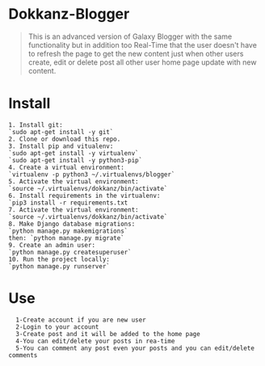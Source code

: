 # Dokkanz-Blogger
> This is an advanced version of Galaxy Blogger with the same functionality but in 
addition too Real-Time that the user doesn't have to refresh the page to get the 
new content just when other users create, edit or delete post all other user home 
page update with new content.

# Install

    1. Install git:  
    `sudo apt-get install -y git`
    2. Clone or download this repo.
    3. Install pip and vitualenv:  
    `sudo apt-get install -y virtualenv`  
    `sudo apt-get install -y python3-pip`
    4. Create a virtual environment:  
    `virtualenv -p python3 ~/.virtualenvs/blogger`
    5. Activate the virtual environment:  
    `source ~/.virtualenvs/dokkanz/bin/activate`
    6. Install requirements in the virtualenv:  
    `pip3 install -r requirements.txt
    7. Activate the virtual environment:  
    `source ~/.virtualenvs/dokkanz/bin/activate`
    8. Make Django database migrations:
    `python manage.py makemigrations`  
    then: `python manage.py migrate`
    9. Create an admin user:  
    `python manage.py createsuperuser`
    10. Run the project locally:  
    `python manage.py runserver`
# Use

      1-Create account if you are new user
      2-Login to your account 
      3-Create post and it will be added to the home page
      4-You can edit/delete your posts in rea-time
      5-You can comment any post even your posts and you can edit/delete comments
